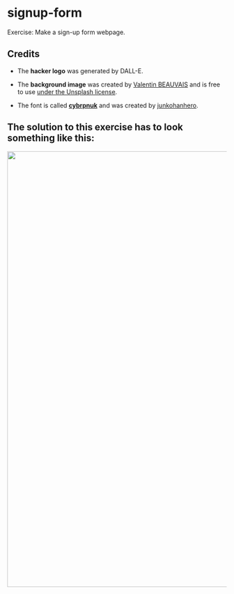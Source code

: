 # signup-form
Exercise: Make a sign-up form webpage.

## Credits

* The **hacker logo** was generated by DALL-E.

* The **background image** was created by [Valentin BEAUVAIS](https://unsplash.com/@valentinbvs) and is free to use [under the Unsplash license](https://unsplash.com/license).

* The font is called [**cybrpnuk**](https://www.dafont.com/cybrpnuk.font) and was created by [junkohanhero](https://www.dafont.com/junkohanhero.d1293).

## The solution to this exercise has to look something like this:
<img src="./sign-up-form.png" width=1000 height=auto>
